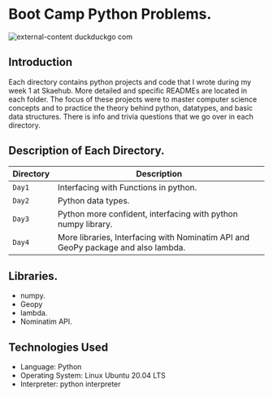 # Boot Camp Python Problems.

![external-content duckduckgo com](https://user-images.githubusercontent.com/35099243/123505848-f4172600-d669-11eb-8864-97080a4f447f.jpeg)

## Introduction

Each directory contains python projects and code that I wrote during my week 1 at Skaehub. More detailed and specific READMEs are located in each folder. The focus of these projects were to master computer science concepts and to practice the theory behind python, datatypes, and basic data structures. There is info and trivia questions that we go over in each directory.

## Description of Each Directory.

| Directory | Description |
| --- | --- |
| ```Day1``` | Interfacing with Functions in python. |
| ```Day2``` | Python data types. |
| ```Day3``` | Python more confident, interfacing with python numpy library. |
| ```Day4``` | More libraries, Interfacing with Nominatim API and GeoPy package and also lambda. |

## Libraries.

* numpy.
* Geopy
* lambda.
* Nominatim API.

## Technologies Used

* Language: Python
* Operating System: Linux Ubuntu 20.04 LTS
* Interpreter: python interpreter
